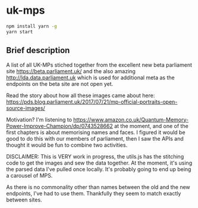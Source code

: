 # uk-mps

```sh
npm install yarn -g
yarn start
```

## Brief description

A list of all UK-MPs stiched together from the excellent new beta parliament site https://beta.parliament.uk/ and the also amazing http://lda.data.parliament.uk which is used for additional meta as the endpoints on the beta site are not open yet.

Read the story about how all these images came about here: https://pds.blog.parliament.uk/2017/07/21/mp-official-portraits-open-source-images/

Motivation? I'm listening to https://www.amazon.co.uk/Quantum-Memory-Power-Improve-Champion/dp/0743528662 at the moment, and one of the first chapters is about memorising names and faces. I figured it would be good to do this with our members of parliament, then I saw the APIs and thought it would be fun to combine two activities.

DISCLAIMER: This is VERY work in progress, the utils.js has the stitching code to get the images and sew the data together. At the moment, it's using the parsed data I've pulled once locally. It's probably going to end up being a carousel of MPS.

As there is no commonality other than names between the old and the new endpoints, I've had to use them.
Thankfully they seem to match exactly between sites.

